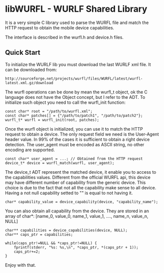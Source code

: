 libWURFL - WURLF Shared Library
==============================
It is a very simple C library used to parse the WURFL file and match the
HTTP request to obtain the mobile device capabilities.

The interface is described in the wurfl.h and device.h files.

Quick Start
-----------
To initialize the WURLF lib you must download the last WURLF xml file. 
It can be downloaded from:
    
    http://sourceforge.net/projects/wurfl/files/WURFL/latest/wurfl-latest.xml.gz/download

The wurfl operations can be done by mean the wurfl_t object, ok the C language 
does not have the Object concept, but I refer to the ADT. To initialize such 
object you need to call the wurfl_init function:

    const char* root = "/path/to/wurfl.xml";
    const char* patches[] = {"/path/to/patch1", "/path/to/patch2"};
    wurfl_t* wurfl = wurfl_init(root, patches);

Once the wurfl object is initialized, you can use it to match the HTTP request to 
obtain a device. The only request field we need is the User-Agent header value.
In 99% of the cases it is sufficient to obtain a right device detection. The 
user_agent must be encoded as ASCII string, no other encoding are supported.

    const char* user_agent = ...; // Obtained from the HTTP request
    device_t* device = wurfl_match(wurfl, user_agent);

The device_t ADT represent the matched device, it enable you to access to the 
capabilities values. Different from the official WURFL api, this device may
have different number of capability from the generic device. This choice is due
to the fact that not all the capability make sense to all device. Having a not
null capability setted to "" is equal to not having it.

    char* capability_value = device_capability(device, "capability_name");

You can also obtain all capability from the device. They are stored in an array
of char*: [name_0, value_0, name_1, value_1, ...., name_n, value_n, NULL]

    char** capabilities = device_capabilities(device, NULL);
    char** caps_ptr = capabilities;
	
    while(caps_ptr!=NULL && *caps_ptr!=NULL) {
        fprintf(stderr, "%s: %s,\n", *caps_ptr, *(caps_ptr + 1));
        caps_ptr+=2;
    }
    
Enjoy with that.

